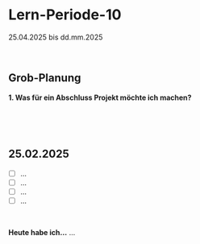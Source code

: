 # Lern-Periode-10
25.04.2025 bis dd.mm.2025

&nbsp;

## Grob-Planung
**1. Was für ein Abschluss Projekt möchte ich machen?**                    

&nbsp;
 
&nbsp;

## 25.02.2025

- [ ] ...
- [ ] ...
- [ ] ...
- [ ] ...

 &nbsp;

**Heute habe ich...**
...

&nbsp;

&nbsp;
